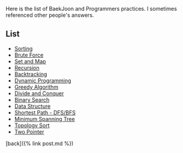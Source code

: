 Here is the list of BaekJoon and Programmers practices. 
I sometimes referenced other people's answers.

## List
* [Sorting](./Sort)
* [Brute Force](./BruteForce)
* [Set and Map](./Set&Map)
* [Recursion](./Recursion)
* [Backtracking](./Backtracking)
* [Dynamic Programming](./DP)
* [Greedy Algorithm](./Greedy)
* [Divide and Conquer](./Divide&Conquer)
* [Binary Search](./Binary)
* [Data Structure](./DS)
* [Shortest Path - DFS/BFS](./DFS&BFS)
* [Minimum Spanning Tree](./MST)
* [Topology Sort](./Topology)
* [Two Pointer](./TwoPointer)

[back]({% link post.md %})